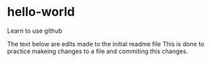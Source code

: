 # hello-world
Learn to use github

The text below are edits made to the initial readme file
This is done to practice makeing changes to a file
and commiting this changes. 
